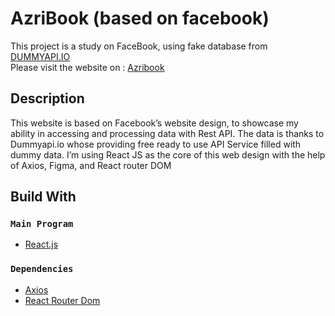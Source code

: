 # AzriBook (based on facebook)

This project is a study on FaceBook, using fake database from [DUMMYAPI.IO](https://dummyapi.io/)\
Please visit the website on : [Azribook](https://azribook.netlify.app/)
## Description

This website is based on Facebook’s website design, to showcase my ability in accessing and processing data with Rest API. 
The data is thanks to Dummyapi.io whose providing free ready to use API Service filled with dummy data. 
I’m using React JS as the core of this web design with the help of Axios, Figma, and React router DOM

## Build With

### `Main Program`

* [React.js](https://reactjs.org/)

### `Dependencies`

* [Axios](https://axios-http.com/)
* [React Router Dom](https://reactrouter.com/)





